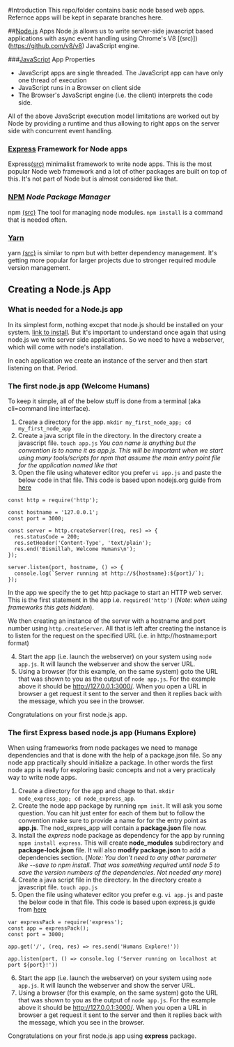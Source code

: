 #Introduction
This repo/folder contains basic node based web apps. Refernce apps will be kept in separate branches here.

##[Node.js](https://nodejs.org/en/) Apps
Node.js allows us to write server-side javascript based applications with async event handling using Chrome's V8 [(src)])(https://github.com/v8/v8) JavaScript engine.

###[JavaScript](https://www.javascript.com/) App Properties
+ JavaScript apps are single threaded. The JavaScript app can have only one thread of execution
+ JavaScript runs in a Browser on client side
+ The Browser's JavaScript engine (i.e. the client) interprets the code side.

All of the above JavaScript execution model limitations are worked out by Node by providing a runtime and thus allowing to right apps on the server side with concurrent event handling.

### [Express](https://expressjs.com/) Framework for Node apps
Express[(src)](https://github.com/expressjs/express) minimalist framework to write node apps. This is the most popular Node web framework and a lot of other packages are built on top of this. It's not part of Node but is almost considered like that.

### [NPM](https://www.npmjs.com/) _Node Package Manager_
npm [(src)](https://github.com/npm/cli) The tool for managing node modules. ```npm install``` is a command that is needed often.

### [Yarn](https://yarnpkg.com/en/)
yarn [(src)](https://github.com/yarnpkg/yarn/) is similar to npm but with better dependency management. It's getting more popular for larger projects due to stronger required module version management.


## Creating a Node.js App

### What is needed for a Node.js app
In its simplest form, nothing excpet that node.js should be installed on your system. [link to install](https://nodejs.org/en/download/). But it's important to understand once again that using node.js we write server side applications. So we need to have a webserver, which will come with node's installation.

In each application we create an instance of the server and then start listening on that. Period.

### The first node.js app (Welcome Humans)
To keep it simple, all of the below stuff is done from a terminal (aka cli=command line interface).

1. Create a directory for the app. ```mkdir my_first_node_app; cd my_first_node_app```
2. Create a java script file in the directory. In the directory create a javascript file. ```touch app.js```
_You can name is anything but the convention is to name it as app.js. This will be important when we start using many tools/scripts for npm that assume the main entry point file for the application named like that_
3. Open the file using whatever editor you prefer ```vi app.js``` and paste the below code in that file. This code is based upon nodejs.org guide from [here](https://nodejs.org/en/docs/guides/getting-started-guide/)
```
const http = require('http');

const hostname = '127.0.0.1';
const port = 3000;

const server = http.createServer((req, res) => {
  res.statusCode = 200;
  res.setHeader('Content-Type', 'text/plain');
  res.end('Bismillah, Welcome Humans\n');
});

server.listen(port, hostname, () => {
  console.log(`Server running at http://${hostname}:${port}/`);
});
```

In the app we specify the to get http package to start an HTTP web server. This is the first statement in the app i.e. ```required('http')```  (_Note: when using frameworks this gets hidden_).

We then creating an instance of the server with a hostname and port number using ```http.createServer```.
All that is left after creating the instance is to listen for the request on the specified URL (i.e. in http://hostname:port format)

4. Start the app (i.e. launch the webserver) on your system using ```node app.js```. It will launch the webserver and show the server URL.
5. Using a browser (for this example, on the same system) goto the URL that was shown to you as the output of ```node app.js```. For the example above it should be http://127.0.0.1:3000/. When you open a URL in browser a get request it sent to the server and then it replies back with the message, which you see in the browser.

Congratulations on your first node.js app.

### The first Express based node.js app (Humans Explore)
When using frameworks from node packages we need to manage dependencies and that is done with the help of a package.json file. So any node app practically should initialize a package. In other words the first node app is really for exploring basic concepts and not a very practicaly way to write node apps.

1. Create a directory for the app and chage to that. ```mkdir node_express_app; cd node_express_app```.
2. Create the node app package by running ```npm init```. It will ask you some question. You can hit just enter for each of them but to follow the convention make sure to provide a name for for the entry point as **app.js**. The nod_expres_app will contain a **package.json** file now.
3. Install the _express_ node package as dependency for the app by running ```nppm install express```. This will create **node_modules** subdirectory and **package-lock.json** file. It will also **modify package.json** to add a dependencies section.
  (_Note: You don't need to any other parameter like --save to npm install. That was something required until node 5 to save the version numbers of the dependencies. Not needed any more_)
4. Create a java script file in the directory. In the directory create a javascript file. ```touch app.js```
5. Open the file using whatever editor you prefer e.g. ```vi app.js``` and paste the below code in that file. This code is based upon express.js  guide from [here](https://expressjs.com/en/starter/hello-world.html)
```
var expressPack = require('express');
const app = expressPack();
const port = 3000;

app.get('/', (req, res) => res.send('Humans Explore!'))

app.listen(port, () => console.log ('Server running on localhost at port ${port}!'))
```
6. Start the app (i.e. launch the webserver) on your system using ```node app.js```. It will launch the webserver and show the server URL.
5. Using a browser (for this example, on the same system) goto the URL that was shown to you as the output of ```node app.js```. For the example above it should be http://127.0.0.1:3000/.  When you open a URL in browser a get request it sent to the server and then it replies back with the message, which you see in the browser.


Congratulations on your first node.js app using **express**  package.
